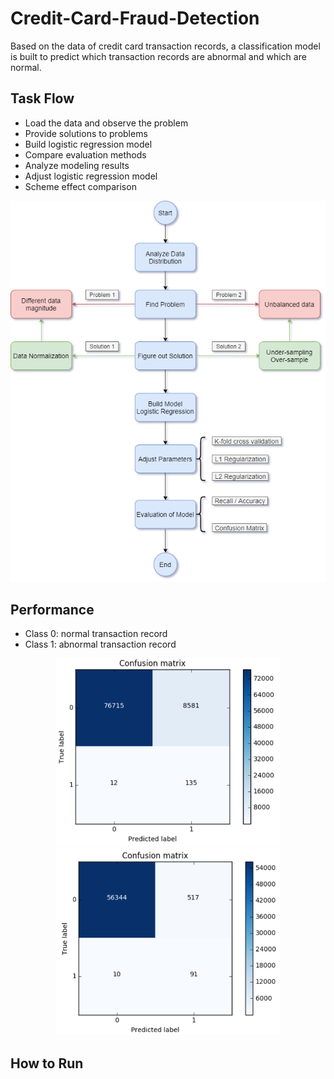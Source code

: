 # Credit-Card-Fraud-Detection
Based on the data of credit card transaction records, a classification model is built to predict which transaction records are abnormal and which are normal.

## Task Flow
- Load the data and observe the problem
- Provide solutions to problems
- Build logistic regression model
- Compare evaluation methods
- Analyze modeling results
- Adjust logistic regression model
- Scheme effect comparison

<div align="center">
<img src="https://github.com/JimengShi/Credit-Card-Fraud-Detection/blob/master/images/Workflow.png" alt="Workflow" >
</div>

## Performance
- Class 0: normal transaction record
- Class 1: abnormal transaction record

<div align="center">
<img src="https://github.com/JimengShi/Credit-Card-Fraud-Detection/blob/master/images/Evaluation%20with%20under-sampling.png" height="300px" alt="Evaluation with under-sampling" ><img src="https://github.com/JimengShi/Credit-Card-Fraud-Detection/blob/master/images/Evaluation%20with%20over-sampling.png" height="300px" alt="over-sampling" >    
</div>

## How to Run
